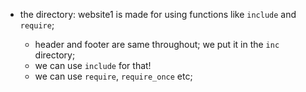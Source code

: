 * the directory: website1 is made for using functions like `include` and `require`;

    * header and footer are same throughout; we put it in the `inc` directory;
    * we can use `include` for that!
    * we can use `require`, `require_once` etc;
